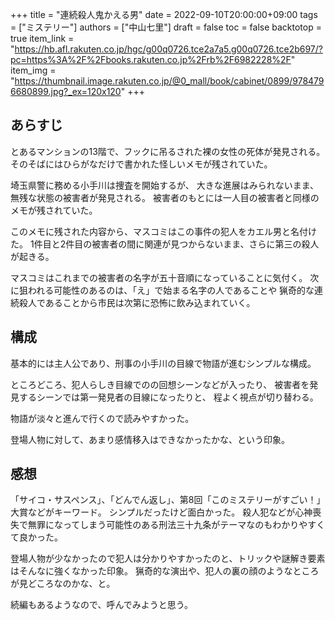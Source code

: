 +++
title = "連続殺人鬼かえる男"
date = 2022-09-10T20:00:00+09:00
tags = ["ミステリー"]
authors = ["中山七里"]
draft = false
toc = false
backtotop = true
item_link = "https://hb.afl.rakuten.co.jp/hgc/g00q0726.tce2a7a5.g00q0726.tce2b697/?pc=https%3A%2F%2Fbooks.rakuten.co.jp%2Frb%2F6982228%2F"
item_img = "https://thumbnail.image.rakuten.co.jp/@0_mall/book/cabinet/0899/9784796680899.jpg?_ex=120x120"
+++


## あらすじ
とあるマンションの13階で、フックに吊るされた裸の女性の死体が発見される。
そのそばにはひらがなだけで書かれた怪しいメモが残されていた。

埼玉県警に務める小手川は捜査を開始するが、
大きな進展はみられないまま、無残な状態の被害者が発見される。
被害者のもとには一人目の被害者と同様のメモが残されていた。

このメモに残された内容から、マスコミはこの事件の犯人をカエル男と名付けた。
1件目と2件目の被害者の間に関連が見つからないまま、さらに第三の殺人が起きる。

マスコミはこれまでの被害者の名字が五十音順になっていることに気付く。
次に狙われる可能性のあるのは、「え」で始まる名字の人であることや
猟奇的な連続殺人であることから市民は次第に恐怖に飲み込まれていく。

## 構成
基本的には主人公であり、刑事の小手川の目線で物語が進むシンプルな構成。

ところどころ、犯人らしき目線でのの回想シーンなどが入ったり、
被害者を発見するシーンでは第一発見者の目線になったりと、
程よく視点が切り替わる。

物語が淡々と進んで行くので読みやすかった。

登場人物に対して、あまり感情移入はできなかったかな、という印象。

## 感想
「サイコ・サスペンス」、「どんでん返し」、第8回「このミステリーがすごい！」大賞などがキーワード。
シンプルだったけど面白かった。
殺人犯などが心神喪失で無罪になってしまう可能性のある刑法三十九条がテーマなのもわかりやすくて良かった。

登場人物が少なかったので犯人は分かりやすかったのと、トリックや謎解き要素はそんなに強くなかった印象。
猟奇的な演出や、犯人の裏の顔のようなところが見どころなのかな、と。

続編もあるようなので、呼んでみようと思う。
